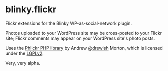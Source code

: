# blinky.flickr

Flickr extensions for the Blinky WP-as-social-network plugin.

Photos uploaded to your WordPress site may be cross-posted to your Flickr site; Flickr comments may appear on your WordPress site's photo posts.

Uses the [Phlickr PHP library](https://drewish.com/projects/phlickr/) by Andrew [@drewish](https://twitter.com/drewish) Morton, which is licensed under the [LGPLv2](https://www.gnu.org/licenses/old-licenses/lgpl-2.1.en.html).

Very, very alpha.